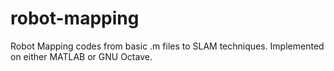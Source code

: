 # robot-mapping
Robot Mapping codes from basic .m files to SLAM techniques. Implemented on either MATLAB or GNU Octave.
